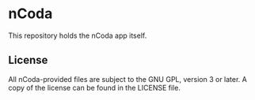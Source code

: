 nCoda
=====

This repository holds the nCoda app itself.

License
-------

All nCoda-provided files are subject to the GNU GPL, version 3 or later. A copy of the license can
be found in the LICENSE file.
